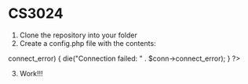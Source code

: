 CS3024
======
1. Clone the repository into your folder
2. Create a config.php file with the contents:
<?php
$servername = "localhost";
$username = "username"; //replace with your phpmyadmin/mysql username
$password = "password"; //replace with your phpmyadmin/mysql password
$dbname = "education"; //replace with the name for your database

// Create connection
$conn = new mysqli($servername, $username, $password);

// Check connection
if ($conn->connect_error) {
    die("Connection failed: " . $conn->connect_error);
}
?>
3. Work!!!